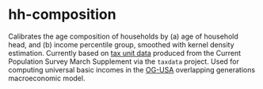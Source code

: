 # hh-composition
Calibrates the age composition of households by (a) age of household head, and (b) income percentile group, smoothed with kernel density estimation. Currently based on [tax unit data](https://github.com/PSLmodels/taxdata/blob/master/cps_data/pycps/cps.csv.gz) produced from the Current Population Survey March Supplement via the `taxdata` project. Used for computing universal basic incomes in the [OG-USA](http://github.com/PSLmodels/OG-USA) overlapping generations macroeconomic model.
